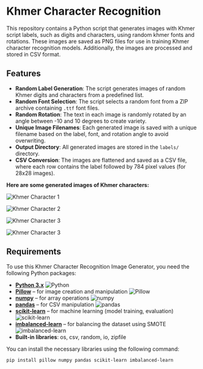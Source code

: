 # Khmer Character Recognition 


This repository contains a Python script that generates images with Khmer script labels, such as digits and characters, using random khmer fonts and rotations. These images are saved as PNG files for use in training Khmer character recognition models. Additionally, the images are processed and stored in CSV format.

## Features

- **Random Label Generation**: The script generates images of random Khmer digits and characters from a predefined list.
- **Random Font Selection**: The script selects a random font from a ZIP archive containing `.ttf` font files.
- **Random Rotation**: The text in each image is randomly rotated by an angle between -10 and 10 degrees to create variety.
- **Unique Image Filenames**: Each generated image is saved with a unique filename based on the label, font, and rotation angle to avoid overwriting.
- **Output Directory**: All generated images are stored in the `labels/` directory.
- **CSV Conversion**: The images are flattened and saved as a CSV file, where each row contains the label followed by 784 pixel values (for 28x28 images).



**Here are some generated images of Khmer characters:**

![Khmer Character 1](ញ_0_-1.png)

![Khmer Character 2](ក_18_2.png)
     
![Khmer Character 3](គ_25_-2.png)

![Khmer Character 3](ឈ_13_5.png)


## Requirements

To use this Khmer Character Recognition Image Generator, you need the following Python packages:

- **[Python 3.x](https://www.python.org/)** ![Python](https://img.shields.io/badge/Python-3.x-blue)
- **[Pillow](https://pillow.readthedocs.io/en/stable/)** – for image creation and manipulation ![Pillow](https://img.shields.io/badge/Pillow-8.2.0-blue)
- **[numpy](https://numpy.org/doc/stable/)** – for array operations ![numpy](https://img.shields.io/badge/numpy-1.21.0-blue)
- **[pandas](https://pandas.pydata.org/pandas-docs/stable/)** – for CSV manipulation ![pandas](https://img.shields.io/badge/pandas-1.3.0-blue)
- **[scikit-learn](https://scikit-learn.org/stable/)** – for machine learning (model training, evaluation) ![scikit-learn](https://img.shields.io/badge/scikit--learn-0.24.0-blue)
- **[imbalanced-learn](https://imbalanced-learn.org/stable/)** – for balancing the dataset using SMOTE ![imbalanced-learn](https://img.shields.io/badge/imbalanced--learn-0.8.0-blue)
- **Built-in libraries**: os, csv, random, io, zipfile

You can install the necessary libraries using the following command:

```bash
pip install pillow numpy pandas scikit-learn imbalanced-learn
